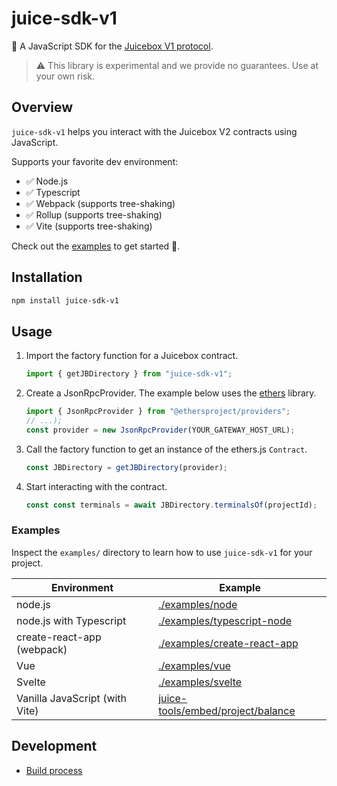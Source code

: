 # juice-sdk-v1

🧃 A JavaScript SDK for the [Juicebox V1 protocol](https://github.com/jbx-protocol/juice-contracts-v1).

> ⚠️ This library is experimental and we provide no guarantees. Use at your own risk.

## Overview

`juice-sdk-v1` helps you interact with the Juicebox V2 contracts using JavaScript.

Supports your favorite dev environment:

- ✅ Node.js
- ✅ Typescript
- ✅ Webpack (supports tree-shaking)
- ✅ Rollup (supports tree-shaking)
- ✅ Vite (supports tree-shaking)

Check out the [examples](#examples) to get started 🚀.

## Installation

```bash
npm install juice-sdk-v1
```

## Usage

1. Import the factory function for a Juicebox contract.

   ```js
   import { getJBDirectory } from "juice-sdk-v1";
   ```

1. Create a JsonRpcProvider.
   The example below uses the [ethers](https://docs.ethers.io/v5/) library.

   ```js
   import { JsonRpcProvider } from "@ethersproject/providers";
   // ...);
   const provider = new JsonRpcProvider(YOUR_GATEWAY_HOST_URL);
   ```

1. Call the factory function to get an instance of the ethers.js `Contract`.

   ```js
   const JBDirectory = getJBDirectory(provider);
   ```

1. Start interacting with the contract.

   ```js
   const const terminals = await JBDirectory.terminalsOf(projectId);
   ```

### Examples

Inspect the `examples/` directory to learn how to use `juice-sdk-v1` for your project.

| Environment                    | Example                                                                                                          |
| ------------------------------ | ---------------------------------------------------------------------------------------------------------------- |
| node.js                        | [./examples/node](./examples/node)                                                                               |
| node.js with Typescript        | [./examples/typescript-node](./examples/typescript-node)                                                         |
| create-react-app (webpack)     | [./examples/create-react-app](./examples/create-react-app)                                                       |
| Vue                            | [./examples/vue](./examples/vue)                                                                                 |
| Svelte                         | [./examples/svelte](./examples/svelte)                                                                           |
| Vanilla JavaScript (with Vite) | [juice-tools/embed/project/balance](https://github.com/jbx-protocol/juice-tools/tree/main/embed/project/balance) |

## Development

- [Build process](./doc/build-process.md)
